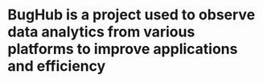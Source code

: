 <h1>BugHub is a project used to observe data analytics from various platforms to improve applications and efficiency</h1>

